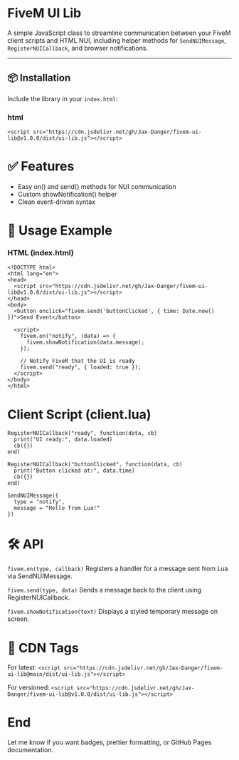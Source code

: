 # FiveM UI Lib

A simple JavaScript class to streamline communication between your FiveM client scripts and HTML NUI, including helper methods for `SendNUIMessage`, `RegisterNUICallback`, and browser notifications.

---

## 📦 Installation

Include the library in your `index.html`:

### html

```
<script src="https://cdn.jsdelivr.net/gh/Jax-Danger/fivem-ui-lib@v1.0.0/dist/ui-lib.js"></script>
```

# ✅ Features

- Easy on() and send() methods for NUI communication
- Custom showNotification() helper
- Clean event-driven syntax

# 🚀 Usage Example

### HTML (index.html)

```
<!DOCTYPE html>
<html lang="en">
<head>
  <script src="https://cdn.jsdelivr.net/gh/Jax-Danger/fivem-ui-lib@v1.0.0/dist/ui-lib.js"></script>
</head>
<body>
  <button onclick="fivem.send('buttonClicked', { time: Date.now() })">Send Event</button>

  <script>
    fivem.on("notify", (data) => {
      fivem.showNotification(data.message);
    });

    // Notify FiveM that the UI is ready
    fivem.send("ready", { loaded: true });
  </script>
</body>
</html>
```

# Client Script (client.lua)

```
RegisterNUICallback("ready", function(data, cb)
  print("UI ready:", data.loaded)
  cb({})
end)

RegisterNUICallback("buttonClicked", function(data, cb)
  print("Button clicked at:", data.time)
  cb({})
end)

SendNUIMessage({
  type = "notify",
  message = "Hello from Lua!"
})
```

# 🛠 API

`fivem.on(type, callback)`
Registers a handler for a message sent from Lua via SendNUIMessage.

`fivem.send(type, data)`
Sends a message back to the client using RegisterNUICallback.

`fivem.showNotification(text)`
Displays a styled temporary message on screen.

# 🔖 CDN Tags

For latest:
`<script src="https://cdn.jsdelivr.net/gh/Jax-Danger/fivem-ui-lib@main/dist/ui-lib.js"></script>`

For versioned:
`<script src="https://cdn.jsdelivr.net/gh/Jax-Danger/fivem-ui-lib@v1.0.0/dist/ui-lib.js"></script>`

# End

Let me know if you want badges, prettier formatting, or GitHub Pages documentation.
